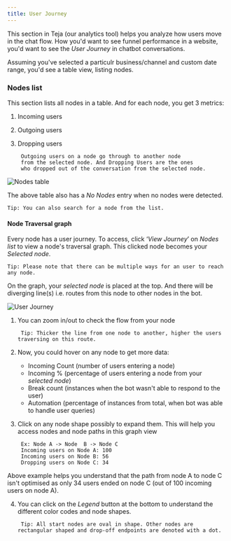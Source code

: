 ```yaml
---
title: User Journey
---
```


This section in Teja (our analytics tool) helps you analyze how users move in the chat flow. How you'd want to see funnel performance in a website, you'd want to see the *User Journey* in chatbot conversations. 

Assuming you've selected a particulr business/channel and custom date range, you'd see a table view, listing nodes. 

### Nodes list

This section lists all nodes in a table. And for each node, you get 3 metrics:
1. Incoming users
2. Outgoing users
3. Dropping users

        Outgoing users on a node go through to another node 
        from the selected node. And Dropping Users are the ones 
        who dropped out of the conversation from the selected node. 

![Nodes table](/docs/bot-analytics/assets/node-list.png)

The above table also has a *No Nodes* entry when no nodes were detected. 

    Tip: You can also search for a node from the list. 

#### Node Traversal graph

Every node has a user journey. To access, click ‘*View Journey*’ on *Nodes list* to view a node's traversal graph. This clicked node becomes your *Selected node*.

    Tip: Please note that there can be multiple ways for an user to reach any node.  

On the graph, your *selected node* is placed at the top. And there will be diverging line(s) i.e. routes from this node to other nodes in the bot. 

![User Journey](/docs/bot-analytics/assets/node-traversal-graph.png)

1. You can zoom in/out to check the flow from your node

        Tip: Thicker the line from one node to another, higher the users traversing on this route.

2. Now, you could hover on any node to get more data:
   - Incoming Count (number of users entering a node)
   - Incoming % (percentage of users entering a node from your *selected node*)
   - Break count (instances when the bot wasn't able to respond to the user)
   - Automation (percentage of instances from total, when bot was able to handle user queries)

3. Click on any node shape possibly to expand them. This will help you access nodes and node paths in this graph view
 
        Ex: Node A -> Node  B -> Node C 
        Incoming users on Node A: 100
        Incoming users on Node B: 56
        Dropping users on Node C: 34
        
Above example helps you understand that the path from node A to node C isn't optimised as only 34 users ended on node C (out of 100 incoming users on node A). 
        
4. You can click on the *Legend* button at the bottom to understand the different color codes and node shapes. 

        Tip: All start nodes are oval in shape. Other nodes are rectangular shaped and drop-off endpoints are denoted with a dot. 

